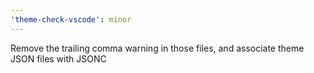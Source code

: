 ```yaml
---
'theme-check-vscode': minor
---
```


Remove the trailing comma warning in those files, and associate theme JSON files with JSONC

